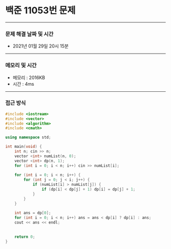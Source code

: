 
# 백준 11053번 문제

---

### 문제 해결 날짜 및 시간

- 2021년 01월 29일 20시 15분

---
### 메모리 및 시간

- 메모리 : 2016KB
- 시간 : 4ms

---

### 접근 방식
```cpp
#include <iostream>
#include <vector>
#include <algorithm>
#include <cmath>

using namespace std;

int main(void) {
    int n; cin >> n;
    vector <int> numList(n, 0);
    vector <int> dp(n, 1);
    for (int i = 0; i < n; i++) cin >> numList[i];
    
    for (int i = 0; i < n; i++) {
        for (int j = 0; j < i; j++) {
            if (numList[i] > numList[j]) {
                if (dp[i] < dp[j] + 1) dp[i] = dp[j] + 1;
            }
        }
    }
    
    int ans = dp[0];
    for (int i = 0; i < n; i++) ans = ans < dp[i] ? dp[i] : ans;
    cout << ans << endl;
    
    
    return 0;
}



```




